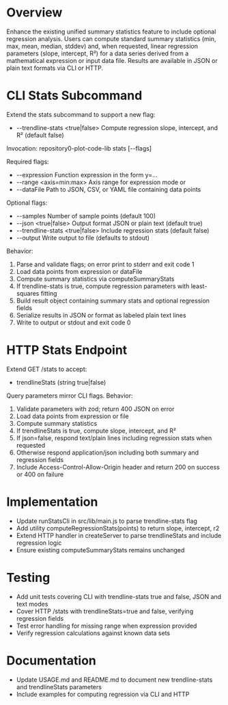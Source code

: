 # Overview
Enhance the existing unified summary statistics feature to include optional regression analysis. Users can compute standard summary statistics (min, max, mean, median, stddev) and, when requested, linear regression parameters (slope, intercept, R²) for a data series derived from a mathematical expression or input data file. Results are available in JSON or plain text formats via CLI or HTTP.

# CLI Stats Subcommand
Extend the stats subcommand to support a new flag:
- --trendline-stats <true|false>  Compute regression slope, intercept, and R² (default false)

Invocation:
 repository0-plot-code-lib stats [--flags]

Required flags:
- --expression <expression>  Function expression in the form y=…
- --range <axis=min:max>    Axis range for expression mode
or
- --dataFile <path>        Path to JSON, CSV, or YAML file containing data points

Optional flags:
- --samples <number>       Number of sample points (default 100)
- --json <true|false>      Output format JSON or plain text (default true)
- --trendline-stats <true|false>  Include regression stats (default false)
- --output <path>          Write output to file (defaults to stdout)

Behavior:
1. Parse and validate flags; on error print to stderr and exit code 1
2. Load data points from expression or dataFile
3. Compute summary statistics via computeSummaryStats
4. If trendline-stats is true, compute regression parameters with least-squares fitting
5. Build result object containing summary stats and optional regression fields
6. Serialize results in JSON or format as labeled plain text lines
7. Write to output or stdout and exit code 0

# HTTP Stats Endpoint
Extend GET /stats to accept:
- trendlineStats (string true|false)

Query parameters mirror CLI flags. Behavior:
1. Validate parameters with zod; return 400 JSON on error
2. Load data points from expression or file
3. Compute summary statistics
4. If trendlineStats is true, compute slope, intercept, and R²
5. If json=false, respond text/plain lines including regression stats when requested
6. Otherwise respond application/json including both summary and regression fields
7. Include Access-Control-Allow-Origin header and return 200 on success or 400 on failure

# Implementation
- Update runStatsCli in src/lib/main.js to parse trendline-stats flag
- Add utility computeRegressionStats(points) to return slope, intercept, r2
- Extend HTTP handler in createServer to parse trendlineStats and include regression logic
- Ensure existing computeSummaryStats remains unchanged

# Testing
- Add unit tests covering CLI with trendline-stats true and false, JSON and text modes
- Cover HTTP /stats with trendlineStats=true and false, verifying regression fields
- Test error handling for missing range when expression provided
- Verify regression calculations against known data sets

# Documentation
- Update USAGE.md and README.md to document new trendline-stats and trendlineStats parameters
- Include examples for computing regression via CLI and HTTP